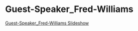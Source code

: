 # Guest-Speaker_Fred-Williams


[Guest-Speaker_Fred-Williams Slideshow](https://49thsecuritydivision.github.io/slideshows/2017/02-Friday-Nights/02-Guest-Speaker_Fred-Williams)
